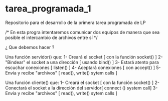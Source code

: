 tarea_programada_1
==================

Repositorio para el desarrollo de la primera tarea programada de LP

/* En esta progra intentaremos comunicar dos equipos de manera que sea posible el intercambio
	de archivos entre sí */


¿ Que debemos hacer ?

Una función servidor() que:
	1- Creará el socket [  con la función socket() ]
	2- "Bindear" el socket a una dirección [ usando bind() ]
	3- Estará atento para escuchar conexiones [ listen() ]
	4- Aceptará conexiones [ con accept() ]
	5- Envia y recibe "archivos" [ read(), write() sytem calls ]

Una función cliente() que:
	1- Creará el socket [  con la función socket() ]
	2- Conectará el socket a la dirección del servidor[ connect () system call]
	3- Envia y recibe "archivos" [ read(), write() sytem calls ]

	
